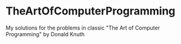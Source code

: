 TheArtOfComputerProgramming
===========================

My solutions for the problems in classic "The Art of Computer Programming" by Donald Knuth
